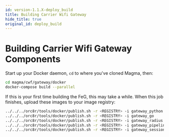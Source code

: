 ```yaml
---
id: version-1.1.X-deploy_build
title: Building Carrier Wifi Gateway
hide_title: true
original_id: deploy_build
---
```


# Building Carrier Wifi Gateway Components

Start up your Docker daemon, `cd` to where you've cloned Magma, then:

```bash
cd magma/cwf/gateway/docker
docker-compose build --parallel
```

If this is your first time building the FeG, this may take a while. When this
job finishes, upload these images to your image registry:

```bash
../../../orc8r/tools/docker/publish.sh -r <REGISTRY> -i gateway_python
../../../orc8r/tools/docker/publish.sh -r <REGISTRY> -i gateway_go
../../../orc8r/tools/docker/publish.sh -r <REGISTRY> -i gateway_radius
../../../orc8r/tools/docker/publish.sh -r <REGISTRY> -i gateway_pipelined
../../../orc8r/tools/docker/publish.sh -r <REGISTRY> -i gateway_sessiond
```
